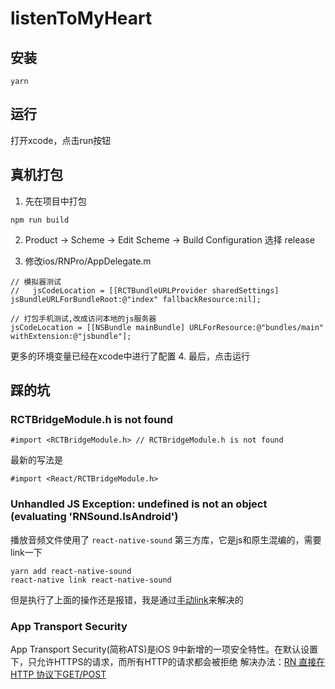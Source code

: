 # listenToMyHeart

## 安装
```
yarn
```

## 运行
打开xcode，点击run按钮

## 真机打包
1. 先在项目中打包
```
npm run build
```
2. Product -> Scheme -> Edit Scheme -> Build Configuration 选择 release

3. 修改ios/RNPro/AppDelegate.m
```
// 模拟器测试
//   jsCodeLocation = [[RCTBundleURLProvider sharedSettings] jsBundleURLForBundleRoot:@"index" fallbackResource:nil];
  
// 打包手机测试,改成访问本地的js服务器
jsCodeLocation = [[NSBundle mainBundle] URLForResource:@"bundles/main" withExtension:@"jsbundle"];

```
更多的环境变量已经在xcode中进行了配置
4. 最后，点击运行

## 踩的坑
### RCTBridgeModule.h is not found
```
#import <RCTBridgeModule.h> // RCTBridgeModule.h is not found
```
最新的写法是
```
#import <React/RCTBridgeModule.h>
```

### Unhandled JS Exception: undefined is not an object (evaluating 'RNSound.IsAndroid')
播放音频文件使用了 `react-native-sound` 第三方库，它是js和原生混编的，需要link一下
```
yarn add react-native-sound
react-native link react-native-sound
```
但是执行了上面的操作还是报错，我是通过[手动link](https://facebook.github.io/react-native/docs/linking-libraries-ios.html#manual-linking)来解决的

### App Transport Security
App Transport Security(简称ATS)是iOS 9中新增的一项安全特性。在默认设置下，只允许HTTPS的请求，而所有HTTP的请求都会被拒绝
解决办法：[RN 直接在 HTTP 协议下GET/POST](https://www.jianshu.com/p/5be468c1712f?utm_campaign=maleskine&utm_content=note&utm_medium=seo_notes&utm_source=recommendation)
